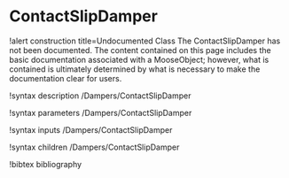<!-- MOOSE Documentation Stub: Remove this when content is added. -->

# ContactSlipDamper

!alert construction title=Undocumented Class
The ContactSlipDamper has not been documented. The content contained on this page
includes the basic documentation associated with a MooseObject; however, what is contained is
ultimately determined by what is necessary to make the documentation clear for users.

!syntax description /Dampers/ContactSlipDamper

!syntax parameters /Dampers/ContactSlipDamper

!syntax inputs /Dampers/ContactSlipDamper

!syntax children /Dampers/ContactSlipDamper

!bibtex bibliography
